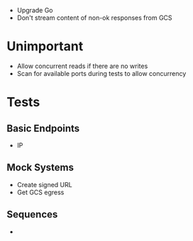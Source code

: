 * Upgrade Go
* Don't stream content of non-ok responses from GCS

# Unimportant
 * Allow concurrent reads if there are no writes
 * Scan for available ports during tests to allow concurrency

# Tests

## Basic Endpoints
 * IP

## Mock Systems
 * Create signed URL
 * Get GCS egress

## Sequences
 * 